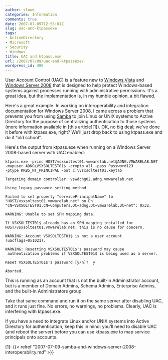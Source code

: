 ```yaml
---
author: slowe
categories: Information
comments: true
date: 2007-07-09T12:55:01Z
slug: uac-and-ktpassexe
tags:
- ActiveDirectory
- Microsoft
- Security
- Windows
title: UAC and ktpass.exe
url: /2007/07/09/uac-and-ktpassexe/
wordpress_id: 486
---
```


User Account Control (UAC) is a feature new to [Windows Vista](http://www.microsoft.com/windowsvista/) and [Windows Server 2008](http://www.microsoft.com/windowsserver2008/default.mspx) that is designed to help protect Windows-based systems against processes running with administrative permissions. It's a great idea, but the implementation is, in my humble opinion, a bit flawed.

Here's a great example. In working on interoperability and integration documentation for Windows Server 2008, I came across a problem that prevents you from using [Samba](http://www.samba.org/) to join Linux or UNIX systems to Active Directory for the purpose of centralizing authentication to those systems (more information available in [this article][1]). OK, no big deal; we've done it before with ktpass.exe, right? We'll just drop back to using ktpass.exe and do it "old school".

Here's the output from ktpass.exe when running on a Windows Server 2008-based server with UAC enabled:

```text
ktpass.exe -princ HOST/vsxsoltest01.vmwarelab.net@ADNG.VMWARELAB.NET 
-mapuser ADNG\VSXSOLTEST01$ -crypto all -pass Password123 
-ptype KRB5_NT_PRINCIPAL -out c:\vsxsoltest01.keytab  

Targeting domain controller: vswdcng02.adng.vmwarelab.net  

Using legacy password setting method  

Failed to set property "servicePrincipalName" to 
"HOST/vsxsoltest01.vmwarelab.net" on Dn 
"CN=VSXSOLTEST01,CN=Computers,DC=adng,DC=vmwarelab,DC=net": 0x32.  

WARNING: Unable to set SPN mapping data.  

If VSXSOLTEST01$ already has an SPN mapping installed for 
HOST/vsxsoltest01.vmwarelab.net, this is no cause for concern.  

WARNING: Account VSXSOLTEST01$ is not a user account (uacflags=0x1021).  

WARNING: Resetting VSXSOLTEST01$'s password may cause 
 authentication problems if VSXSOLTEST01$ is being used as a server.  

Reset VSXSOLTEST01$'s password [y/n]?  y  

Aborted.
```

This is running as an account that is not the built-in Administrator account, but is a member of Domain Admins, Schema Admins, Enterprise Admins, and the built-in Administrators group.

Take that same command and run it on the same server after disabling UAC, and it runs just fine. No errors, no warnings, no problems. Clearly, UAC is interfering with ktpass.exe.

If you have a need to integrate Linux and/or UNIX systems into Active Directory for authentication, keep this in mind: you'll need to disable UAC (and reboot the server) before you can use ktpass.exe to map service principals onto accounts.

[1]: {{< relref "2007-07-09-samba-and-windows-server-2008-interoperability.md" >}}
